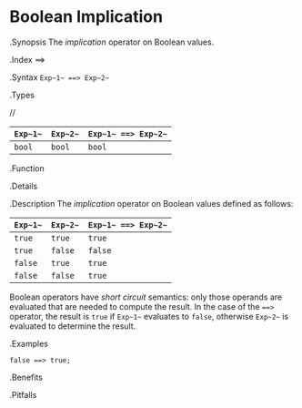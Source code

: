 # Boolean Implication

.Synopsis
The _implication_ operator on Boolean values.

.Index
==>

.Syntax
`Exp~1~ ==> Exp~2~`

.Types

//

| `Exp~1~` | `Exp~2~`  | `Exp~1~ ==> Exp~2~`  |
| --- | --- | --- |
| `bool`       | `bool`         | `bool`  |


.Function

.Details

.Description
The _implication_ operator on Boolean values defined as follows:

| `Exp~1~` | `Exp~2~`  | `Exp~1~ ==> Exp~2~`  |
| --- | --- | --- |
| `true`       | `true`         | `true`  |
| `true`       | `false`         | `false`  |
| `false`       | `true`         | `true`  |
| `false`       | `false`         | `true`  |


Boolean operators have _short circuit_ semantics:  only those operands are evaluated that are needed to compute the result. In the case of the `==>` operator, the result is `true` if `Exp~1~` evaluates to `false`, otherwise `Exp~2~` is evaluated to determine the result.

.Examples
```rascal-shell
false ==> true;
```


.Benefits

.Pitfalls

